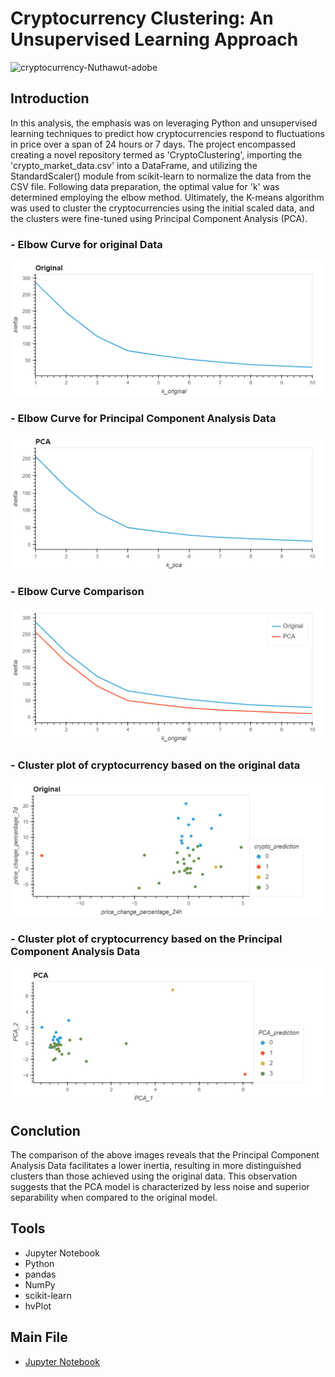 # Cryptocurrency Clustering: An Unsupervised Learning Approach

![cryptocurrency-Nuthawut-adobe](https://github.com/AnushDeCosta/ML-Cryptocurrency-Clustering/assets/67308030/8ee1688c-e315-4a6a-98ee-eb2f069765ac)

## Introduction

In this analysis, the emphasis was on leveraging Python and unsupervised learning techniques to predict how cryptocurrencies respond to fluctuations in price over a span of 24 hours or 7 days. The project encompassed creating a novel repository termed as 'CryptoClustering', importing the 'crypto_market_data.csv' into a DataFrame, and utilizing the StandardScaler() module from scikit-learn to normalize the data from the CSV file. Following data preparation, the optimal value for 'k' was determined employing the elbow method. Ultimately, the K-means algorithm was used to cluster the cryptocurrencies using the initial scaled data, and the clusters were fine-tuned using Principal Component Analysis (PCA).

### - Elbow Curve for original Data

![Original Elbow](./images/original_elbow_bokeh_plot.png)

### - Elbow Curve for Principal Component Analysis Data

![Original Elbow](./images/PCA_elbow_bokeh_plot.png)

### - Elbow Curve Comparison

![Original Elbow](./images/elbow_comparison_bokeh_plot.png)

### - Cluster plot of cryptocurrency based on the original data

![Original Elbow](./images/original_scatter_bokeh_plot.png)

### - Cluster plot of cryptocurrency based on the Principal Component Analysis Data

![Original Elbow](./images/PCA_scatter_bokeh_plot.png)

## Conclution

The comparison of the above images reveals that the Principal Component Analysis Data facilitates a lower inertia, resulting in more distinguished clusters than those achieved using the original data. This observation suggests that the PCA model is characterized by less noise and superior separability when compared to the original model.

## Tools

- Jupyter Notebook
- Python
- pandas
- NumPy
- scikit-learn
- hvPlot

## Main File

- [Jupyter Notebook](/Crypto_Clustering.ipynb)
